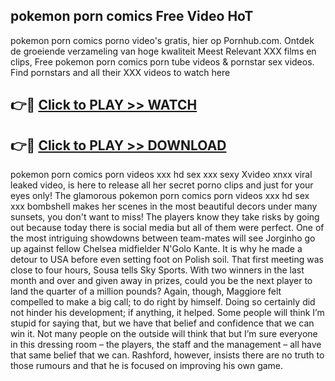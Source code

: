 ## pokemon porn comics Free Video HoT 

pokemon porn comics porno video's gratis, hier op Pornhub.com. Ontdek de groeiende verzameling van hoge kwaliteit Meest Relevant XXX films en clips,
Free pokemon porn comics porn tube videos & pornstar sex videos. Find pornstars and all their XXX videos to watch here


## 👉🔴 [Click to PLAY >> WATCH](http://us.freeplayer.one?title=pokemon_porn_comics&ref=16D)

## 👉🔴 [Click to PLAY >> DOWNLOAD](http://us.freeplayer.one?title=pokemon_porn_comics&ref=16D)


pokemon porn comics porn videos xxx hd sex xxx sexy Xvideo xnxx viral leaked video, is here to release all her secret porno clips and just for your eyes only! The glamorous pokemon porn comics porn videos xxx hd sex xxx bombshell makes her scenes in the most beautiful decors under many sunsets, you don't want to miss! The players know they take risks by going out because today there is social media but all of them were perfect. One of the most intriguing showdowns between team-mates will see Jorginho go up against fellow Chelsea midfielder N'Golo Kante. It is why he made a detour to USA before even setting foot on Polish soil. That first meeting was close to four hours, Sousa tells Sky Sports. With two winners in the last month and over and given away in prizes, could you be the next player to land the quarter of a million pounds? Again, though, Maggiore felt compelled to make a big call; to do right by himself. Doing so certainly did not hinder his development; if anything, it helped. Some people will think I’m stupid for saying that, but we have that belief and confidence that we can win it. Not many people on the outside will think that but I’m sure everyone in this dressing room – the players, the staff and the management – all have that same belief that we can. Rashford, however, insists there are no truth to those rumours and that he is focused on improving his own game.